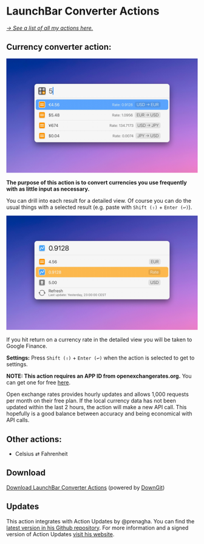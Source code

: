 # LaunchBar Converter Actions

*[→ See a list of all my actions here.](https://ptujec.github.io/launchbar)* 

## Currency converter action: 

<img src="01.jpg" width="736"/> 

**The purpose of this action is to convert currencies you use frequently with as little input as necessary.** 
 
You can drill into each result for a detailed view. Of course you can do the usual things with a selected result (e.g. paste with `Shift (⇧)` + `Enter (↩)`).

<img src="02.jpg" width="736"/> 

If you hit return on a currency rate in the detailed view you will be taken to Google Finance.

**Settings:** Press `Shift (⇧)` +  `Enter (↩)` when the action is selected to get to settings.

**NOTE: This action requires an APP ID from openexchangerates.org.** You can get one for free [here](https://openexchangerates.org/signup/free). 

Open exchange rates provides hourly updates and allows 1,000 requests per month on their free plan. If the local currency data has not been updated within the last 2 hours, the action will make a new API call. This hopefully is a good balance between accuracy and being economical with API calls.

## Other actions:
- Celsius ⇄ Fahrenheit

## Download

[Download LaunchBar Converter Actions](https://minhaskamal.github.io/DownGit/#/home?url=https://github.com/Ptujec/LaunchBar/tree/master/Converter-Actions) (powered by [DownGit](https://github.com/MinhasKamal/DownGit))

## Updates

This action integrates with Action Updates by @prenagha. You can find the [latest version in his Github repository](https://github.com/prenagha/launchbar). For more information and a signed version of Action Updates [visit his website](https://renaghan.com/launchbar/action-updates/).
